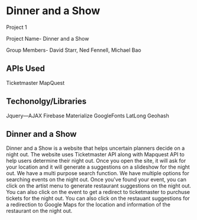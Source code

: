 # Dinner and a Show
Project 1

Project Name- Dinner and a Show

Group Members- David Starr, Ned Fennell, Michael Bao 

## APIs Used
Ticketmaster
MapQuest

## Techonolgy/Libraries
Jquery—AJAX
Firebase
Materialize
GoogleFonts
LatLong Geohash

## Dinner and a Show
Dinner and a Show is a website that helps uncertain planners decide on a night out.
The website uses Ticketmaster API along with Mapquest API to help users determine their night out.
Once you open the site, it will ask for your location and it will generate a suggestions on a slideshow for the night out.
We have a multi purpose search function. We have multiple options for searching events on the night out.
Once you've found your event, you can click on the artist menu to generate restaurant suggestions on the night out.
You can also click on the event to get a redirect to ticketmaster to purchuse tickets for the night out.
You can also click on the restauant suggestions for a redirection to Google Maps for the location and information of the restaurant on the night out.

